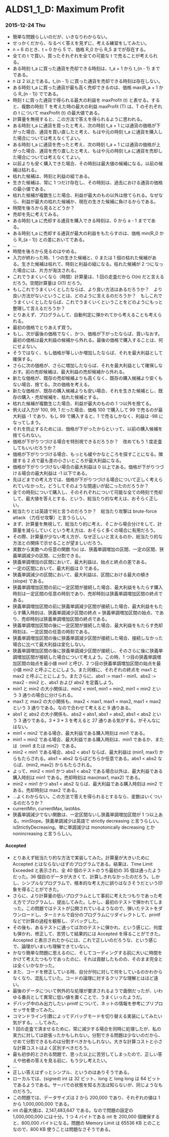 # ALDS1_1_D: Maximum Profit

### 2015-12-24 Thu

- 簡単な問題らしいのだが、いきなりわからない。
- せっかくだから、なるべく答えを見ずに、考える練習をしてみたい。
- n = 6 のとき、t = 0 から 5 で、価格 R\_0 から R\_5 までが存在する。
- 全ての t で買い、買ったそれぞれを全ての可能な t で売ることが考えられる。
- ある時刻 t\_a に買った通貨を売却できる時刻は、t\_a + 1 から t\_{n - 1} までである。
- n は 2 以上である。t\_{n - 1} に買った通貨を売却できる時刻は存在しない。
- ある時刻 t\_a に買った通貨が最も高く売却できるのは、価格 max(R\_a + 1 から R\_{n - 1}) でである。
- 時刻 t に買った通貨で得られる最大の利益を maxProfit (t) と表せる。すると、複数の時刻 T を考えた時の最大の利益 maxProfit (T) は、T のそれぞれの t について maxProfit (t) の最大値である。
- 計算量を無視すると、この方法で答えを得られるように思われる。
- ある時刻 t\_a に通貨を買ったと考え、次の時刻 t\_a + 1 には通貨の価格が下がった場合、通貨を買い直したと考え、もはや元の時刻 t\_a に通貨を購入した場合については考えなくてよい。
- ある時刻 t\_a に通貨を売ったと考え、次の時刻 t\_a + 1 には通貨の価格が上がった場合、通貨を売り直したと考え、もはや元の時刻 t\_a に通貨を売却した場合については考えなくてよい。
- 以前よりも安く購入できた場合、その時刻は最大値の候補になる。以前の候補は枯れる。
- 枯れた候補は、時刻と利益の組である。
- 生きた候補は、常に 1 つだけ存在し、その時刻は、過去における通貨の価格の最小値である。
- 枯れた候補が複数生じた場合、利益が最大のもの以外は捨てられる。なぜなら、利益が最大の枯れた候補か、現在の生きた候補に負けるからである。
- 時間を後ろから見るとどうか？
- 売却を先に考えてみる。
- ある時刻 t\_a に売却する通貨を購入できる時刻は、0 から a - 1 までである。
- ある時刻 t\_a に売却する通貨が最大の利益をもたらすのは、価格 min(R\_0 から R\_{a - 1}) との差においてである。
- ...
- 時間を後ろから見るのはやめる。
- 入力が終わった時、1 つの生きた候補と、0 または 1 個の枯れた候補がある。生きた候補は枯れて、時刻と利益の組になる。枯れた候補が 2 つになった場合には、片方が淘汰される。
- これでうまくいくなら（時間）計算量は、1 回の走査だから O(n) だと言えるだろう。空間計算量は O(1) だろう。
- もしこれでうまくいくとしたならば、より良い方法はあるだろうか？　より良い方法がないということは、どのように言えるのだろうか？　もしこれでうまくいくとしたならば、これでうまくいくということをどのようにもっと整理して言えるだろうか？
- とりあえず、プログラムして、自動判定に弾かれてから考えることも考えられる。
- 最初の価格でとりあえず買う。
- もし、次が最後の価格でなく、かつ、価格が下がったならば、買いなおす。最初の価格は最大利益の候補から外れる。最後の価格で購入することは、何にせよない。
- そうではなく、もし価格が等しいか増加したならば、それを最大利益として確保する。
- さらに次の価格が、さらに増加したならば、それを最大利益として確保しなおす。前の売却候補は、最大利益の売却候補から外れる。
- 新たな価格が、既存の売却候補よりも高くなく、既存の購入候補より安くもない場合、捨てる。次の価格を考える。
- 新たな価格が、既存の購入候補よりも安い場合、それを生きた候補とし、既存の購入・売却候補を、枯れた候補とする。
- 枯れた候補が複数生じた場合、利益が最大のものの 1 つ以外を捨てる。
- 例えば入力が 100, 99, 1 だった場合、価格 100 で購入して 99 で売るのが最大利益 -1 であり、もし 99 で購入すると、1 で売るしかなく、利益は -98 になってしまう。
- それを防止するためには、価格が下がったからといって、以前の購入候補を捨てられない。
- 価格が下がりつづける場合を特別視できるだろうか？　改めてもう 1 度走査してもいいだろうか？
- 価格が下がりつづける場合、もっとも緩やかなところを探すことになる。隣接する 2 点で最も差の小さいところが最大利益になる。
- 価格が下がりつづけない場合の最大利益は 0 以上である。価格が下がりつづける場合の最大利益は -1 以下である。
- 先ほどまでの考え方では、価格が下がりつづける場合について正しく考えられていなかった。どうしてそのような間違いが起こったのだろうか？
- 全ての時刻について購入し、そのそれぞれについて可能な全ての時刻で売却して、最大値を答えとする、という、総当たり的な考えは、おそらく正しい。
- 総当たりとは英語で何と言うのだろうか？　総当たり攻撃は brute-force attack （力任せ攻撃）と言うらしい。
- まず、計算量を無視して、総当たり的に考え、そこから場合分けをして、計算量を減らしていくという考え方は、おそらく多くの場合に有用だろう。
- その際、計算量が少ない考え方が、なぜ正しいと言えるのか、総当たり的な方法との関係で示せることが望ましいだろう。
- 実数から実数への任意の関数 f(x) は、狭義単調増加の区間、一定の区間、狭義単調減少の区間、に分割できる。
- 狭義単調増加の区間において、最大利益は、始点と終点の差である。
- 一定の区間において、最大利益は 0 である。
- 狭義単調減少の区間において、最大利益は、区間における最大の傾き (slope) である。
- 狭義単調増加区間の前に一定区間が接続した場合、最大利益をもたらす購入時刻は一定区間の任意の時刻であり、売却時刻は狭義単調増加区間の終点である。
- 狭義単調増加区間の前に狭義単調減少区間が接続した場合、最大利益をもたらす購入時刻は、狭義単調減少区間の終点 = 狭義単調増加区間の始点、であり、売却時刻は狭義単調増加区間の終点である。
- 狭義単調増加区間の後に一定区間が接続した場合、最大利益をもたらす売却時刻は、一定区間の任意の時刻である。
- 狭義単調増加区間の後に狭義単調減少区間が接続した場合、接続しなかった場合に比べて最大利益は変化しない。
- 狭義単調増加区間の後に狭義単調減少区間が接続し、そのさらに後に狭義単調増加区間が接続した場合について考えよう。この時、1 つ目の狭義単調増加区間の始点を最小値 min1 と呼び、2 つ目の狭義単調増加区間の始点を最小値 min2 と呼ぶことにしよう。また同様に、それぞれの終点を max1 と max2 と呼ぶことにしよう。またさらに、abs1 := max1 - min1、abs2 := max2 - min2 と、abs1 および abs2 を定義しよう。
- min1 と min2 の大小関係は、min2 < min1, min1 = min2, min1 < min2 という 3 通りの場合に分けられる。
- max1 と max2 の大小関係も、max2 < max1, max1 = max2, max1 < max2 という 3 通りである。なので合わせて考えると 9 通りある。
- abs1 と abs2 の大小関係も、abs2 < abs1, abs1 = abs2, abs1 < abs2 という 3 通りである。3 * 3 * 3 を考えると 27 通りある気がする。がそんなにはない。
- min1 < min2 である場合、最大利益である購入時刻は min1 である。
- min1 = min2 である場合、最大利益である購入時刻は、min1 であるか、または（min1 または min2）である。
- min2 < min1 である場合、abs2 < abs1 ならば、最大利益は (min1, max1) からもたらされる。abs1 = abs2 ならばどちらか任意である。abs1 < abs2 ならば、(min2, max2) からもたらされる。
- よって、min2 < min1 かつ abs1 < abs2 である場合以外は、最大利益である購入時刻は min1 である。売却時刻は max(max1, max2) である。
- min2 < min1 かつ abs1 < abs2 ならば、最大利益である購入時刻は min2 である。売却時刻は max2 である。
- ...よくわからない。この方法で答えを得られるとするなら、変数はいくついるのだろうか？
- currentMin, currentMax, lastAbs.
- 狭義単調減少でない関数は、一定区間ないし狭義単調増加区間が 1 つ以上ある。minSlope。狭義単調減少は英語で strictly decreasing と言うらしい。isStrictlyDecreasing。単に単調減少は monotonically decreasing とか nonincreasing と言うらしい。

#### Accepted

- とりあえず総当たり的な方法で実装してみた。計算量が大きいために Accepted とはならないはずのプログラムである。結果は、Time Limit Exceeded と表示され、全 40 個のテストのうち最初の 35 個は通ったようだった。36 個目のデータが大きくて、計算しきれなかったのだろう。しかし、シンプルなプログラムで、根本的な考え方に誤りはなさそうだという印象を得ることができた。
- さらに、より計算量の低いプログラムとして事前に考えたつもりであった考え方でプログラムし、提出してみた。しかし、最初のテストで弾かれてしまった。この問題ではテストが公開されているようなので、弾いたテストをダウンロードし、ターミナルで自分のプログラムにリダイレクトして、printf などで計算の過程を観察し、デバッグした。
- その後も、あるテストに通っては次のテストに弾かれ、という感じに、何度も弾かれ、修正して、苦労して結果的には Accepted を得ることができた。Accepted と表示されたからには、これで正しいのだろうな、という感じで、論理がいまいち理解できていない。
- かなり簡単な問題に思えるのに、そしてコーディングする前に大いに時間をかけて考えたつもりであったのに、それは貢献したものの、そのまま完全とは全くいかなかった。
- また、コードを修正している時、自分が何に対して何をしているのかわからなくなり、混乱していた。コードの論理に対するクリアな理解とはほど遠い。
- 最後のデータについて例外的な処理が要求されるようで面倒だったが、いわゆる番兵として異常に低い値を置くことで、うまくいったようだ。
- デバッグ中のみ出力したい printf について、ネットの情報を参考にプリプロセッサを使ってみた。
- コマンドライン引数によってデバッグモードを切り替える実装にしてみたい気がする。...してみた。
- 1 回の走査で済ませるために、常に減少する場合を同時に処理したが、私の実力に対しては欲張ったかもしれない。分割できる問題は少ないのだから、せめて分割できるものは分割すべきかもしれない。大きな計算コストと小さな計算コストはよく区別すべきだろう。
- 最も初歩的とされる問題で、思った以上に苦労してしまったので、正しい答えや他者の答えを見る前に、もう少し考えたい。
- ...
- 正しい答えはずっとシンプル、というのはありそうである。
- ローカルでは、(signed) int は 32 ビット、long と long long は 64 ビットであるようである。サーバでの状態を知る方法は知らないが、同じようなものだろう。
- この問題では、データサイズは 2 から 200,000 であり、それぞれの値は 1 から 1,000,000,000 である。
- int の最大値は、2,147,483,647 である。なので問題の設定の 1,000,000,000 には十分。1 つ 4 バイトである int を 200,000 個確保すると、800,000 バイトになる。問題の Memory Limit は 65536 KB とのことなので、800 KB 使うことは問題なさそうである。
